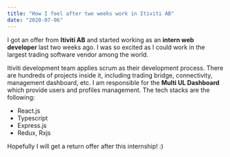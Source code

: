 ```yaml
---
title: "How I feel after two weeks work in Itiviti AB"
date: "2020-07-06"
---
```


I got an offer from **Itiviti AB** and started working as an <b>intern web developer</b> last two weeks ago. I was so excited as I could work in the largest trading software vendor among the world.

Itiviti development team applies scrum as their development process. There are hundreds of projects inside it, including trading bridge, connectivity, management dashboard, etc. I am responsible for the **Multi UL Dashboard** which provide users and profiles management. The tech stacks are the following:

- React.js
- Typescript
- Express.js
- Redux, Rxjs

Hopefully I will get a return offer after this internship! :)
